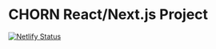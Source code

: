 # CHORN React/Next.js Project

[![Netlify Status](https://api.netlify.com/api/v1/badges/e83bea13-e7e2-477b-801d-5cccf082375d/deploy-status)](https://app.netlify.com/sites/chorn/deploys)


